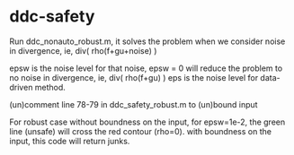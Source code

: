 # ddc-safety

Run ddc_nonauto_robust.m, it solves the problem when we consider noise in divergence, ie, div( rho(f+gu+noise) )

epsw is the noise level for that noise, epsw = 0 will reduce the problem to no noise in divergence, ie, div( rho(f+gu) )
eps is the noise level for data-driven method.

(un)comment line 78-79 in ddc_safety_robust.m to (un)bound input
    

For robust case without boundness on the input, for epsw=1e-2, the green line (unsafe) will cross the red contour (rho=0).
                with boundness on the input, this code will return junks.

